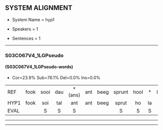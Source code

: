 
## SYSTEM ALIGNMENT

- System Name = hyp1

- Speakers = 1

- Sentences = 1

---

### S03C067V4_1LGPseudo

#### (S03C067V4_1LGPseudo-words)

- Cor=23.9%	Sub=76.1%	Del=0.0%	Ins=0.0%

|  |  |  |  |  |  |  |  |  |  |  |  |  |  |  |  |  |  |  |  |  |  |  |  |  |  |  |  |  |  |  |  |  |  |  |  |  |  |  |  |  |  |  |  |  |  |  |
|:--- |:---:|:---:|:---:|:---:|:---:|:---:|:---:|:---:|:---:|:---:|:---:|:---:|:---:|:---:|:---:|:---:|:---:|:---:|:---:|:---:|:---:|:---:|:---:|:---:|:---:|:---:|:---:|:---:|:---:|:---:|:---:|:---:|:---:|:---:|:---:|:---:|:---:|:---:|:---:|:---:|:---:|:---:|:---:|:---:|:---:|:---:|
| REF | fook | sooi | dau | *(ans) | ant | beeg | sprunt | hool | * | larst | vout | zwoei | fam | rachts | vaap | sprieuw | * | keng | swoers | doer | * | plirt | jien | blard | guul | hoekt | neeuw | noork | vid | * | zans | leum | haans | spaai | sjalt | * | heik | sank | roen | frijk | eem | schard | grek | dron | snaaf | stuid |
| HYP1 | fook | soi | tal | ant | ant | beeg | sprut | ho | la | last | fout | swoy | van | rechts | vaap | spreeuw | kie | king | swoord | door | ple | pleert | j | blert | geul | hookt | neo | noork | vit | san | zans | len | hans | sway | schalt | e | heik | sank | roen | frenk | één | schart | grek | droom | snaaf | stuit |
| EVAL |  | S | S | S |  |  | S | S | S | S | S | S | S | S |  | S | S | S | S | S | S | S | S | S | S | S | S |  | S | S |  | S | S | S | S | S |  |  |  | S | S | S |  | S |  | S |
---

---
